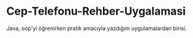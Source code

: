 # Cep-Telefonu-Rehber-Uygalamasi
Java, oop'yi öğrenirken pratik amacıyla yazdığım uygulamalardan birisi.
